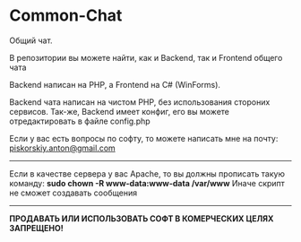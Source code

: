 # Common-Chat
Общий чат.

В репозитории вы можете найти, как и Backend, так и Frontend общего чата

Backend написан на PHP, а Frontend на C# (WinForms).

Backend чата написан на чистом PHP, без использования стороних сервисов. Так-же, Backend имеет конфиг, его вы можете отредактировать в файле config.php

Если у вас есть вопросы по софту, то можете написать мне на почту: piskorskiy.anton@gmail.com

<hr></hr>
Если в качестве сервера у вас Apache, то вы должны прописать такую команду: <b>sudo chown -R www-data:www-data /var/www</b>
Иначе скрипт не сможет создавать сообщения
<hr></hr>

**ПРОДАВАТЬ ИЛИ ИСПОЛЬЗОВАТЬ СОФТ В КОМЕРЧЕСКИХ ЦЕЛЯХ ЗАПРЕЩЕНО!**
